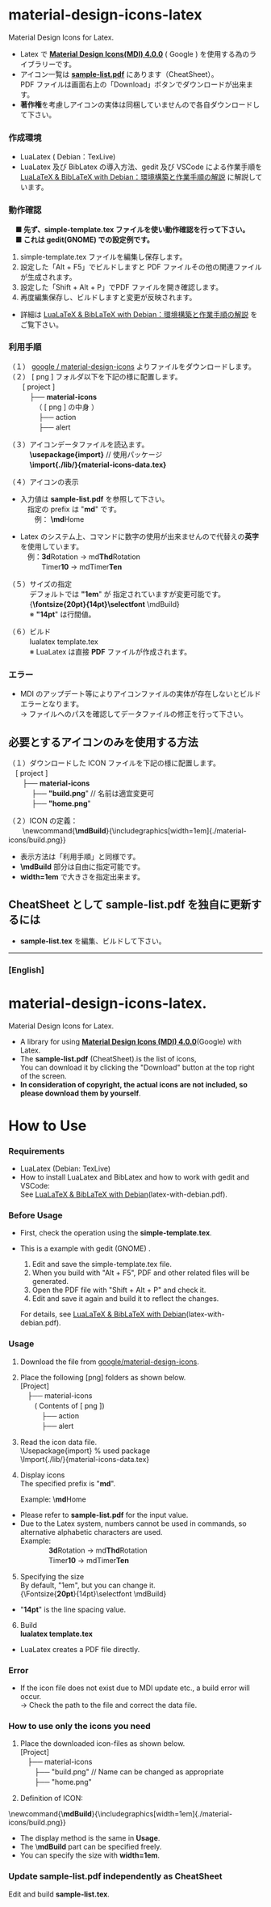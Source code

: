 material-design-icons-latex
==========

Material Design Icons for Latex.

- Latex で **[Material Design Icons(MDI) 4.0.0](https://github.com/google/material-design-icons/)**
 ( Google  ) を使用する為のライブラリーです。
- アイコン一覧は [**sample-list.pdf**](https://github.com/ru-museum/material-design-icons-latex/blob/main/sample-list.pdf) にあります（CheatSheet）。  
PDF ファイルは画面右上の「Download」ボタンでダウンロードが出来ます。 
- **著作権**を考慮しアイコンの実体は同梱していませんので各自ダウンロードして下さい。

### 作成環境
- LuaLatex  ( Debian：TexLive) 
- LuaLatex 及び BibLatex の導入方法、gedit 及び VSCode による作業手順を  
 [LuaLaTeX & BibLaTeX with Debian：環境構築と作業手順の解説](https://github.com/ru-museum/material-design-icons-latex/blob/main/latex-with-debian.pdf) に解説しています。

### 動作確認
　**■ 先ず、simple-template.tex ファイルを使い動作確認を行って下さい。**  
　**■ これは gedit(GNOME) での設定例です。**

  1. simple-template.tex ファイルを編集し保存します。  
  2. 設定した「Alt + F5」でビルドしますと PDF ファイルその他の関連ファイルが生成されます。  
  3. 設定した「Shift + Alt + P」でPDF ファイルを開き確認します。  
  4. 再度編集保存し、ビルドしますと変更が反映されます。  
- 詳細は [LuaLaTeX & BibLaTeX with Debian：環境構築と作業手順の解説](https://github.com/ru-museum/material-design-icons-latex/blob/main/latex-with-debian.pdf) をご覧下さい。

### 利用手順
（１） [google /
material-design-icons](https://github.com/google/material-design-icons/) よりファイルをダウンロードします。  
（２） [ png ] フォルダ以下を下記の様に配置します。  
　　[ project ]   
　　　├── **material-icons**  
　  　　　（ [ png ]  の中身 ）  
  　 　　　├── action  
  　　 　　├── alert  

（３）アイコンデータファイルを読込ます。  
　　　**\usepackage{import}**  // 使用パッケージ  
　　　**\import{./lib/}{material-icons-data.tex}**

（４）アイコンの表示  
   - 入力値は **sample-list.pdf** を参照して下さい。  
　指定の prefix は "**md**" です。  
　　例： **\md**Home

- Latex のシステム上、コマンドに数字の使用が出来ませんので代替えの**英字**を使用しています。  
　例：**3d**Rotation → md**Thd**Rotation  
　　　Timer**10** → mdTimer**Ten**  

（５）サイズの指定  
　　　デフォルトでは **"1em**" が 指定されていますが変更可能です。  
　　　{**\fontsize{20pt}{14pt}\selectfont** \mdBuild}  
　　　※ **"14pt**" は行間値。   

（６）ビルド  
　　　lualatex template.tex  
　　　※ LuaLatex は直接 **PDF** ファイルが作成されます。

### エラー
- MDI のアップデート等によりアイコンファイルの実体が存在しないとビルドエラーとなります。  
→ ファイルへのパスを確認してデータファイルの修正を行って下さい。  

## 必要とするアイコンのみを使用する方法

（１）ダウンロードした ICON ファイルを下記の様に配置します。  
　[ project ]   
　　├── **material-icons**   
  　　 　├── **"build.png**" // 名前は適宜変更可  
  　 　　├── **"home.png**"  

（２）ICON の定義：  
　　\newcommand{**\mdBuild**}{\includegraphics[width=1em]{./material-icons/build.png}}
- 表示方法は「利用手順」と同様です。
- **\mdBuild** 部分は自由に指定可能です。
- **width=1em** で大きさを指定出来ます。

## CheatSheet として **sample-list.pdf** を独自に更新するには
   - **sample-list.tex** を編集、ビルドして下さい。

***
### [English]

material-design-icons-latex.
=======================

Material Design Icons for Latex.

-  A library for using  [**Material Design Icons (MDI) 4.0.0**](https://github.com/google/material-design-icons/)(Google) with Latex.
-  The **sample-list.pdf** (CheatSheet).is the  list of icons,  
 You can download it by clicking the "Download" button at the top right of the screen.
-  **In consideration of copyright, the actual icons are not included, so please download them by yourself**.

How to Use
========
### Requirements

-  LuaLatex (Debian: TexLive)
-  How to install LuaLatex and BibLatex and how to work with gedit and VSCode:  
  See [LuaLaTeX & BibLaTeX with Debian](https://github.com/ru-museum/material-design-icons-latex/blob/main/latex-with-debian.pdf)(latex-with-debian.pdf).

### Before Usage

- First, check the operation using the **simple-template.tex**.  
- This is a example with gedit (GNOME) .  
    1. Edit and save the simple-template.tex file.  
    2. When you build with  "Alt + F5", PDF and other related files will be generated.  
    3. Open the PDF file with "Shift + Alt + P" and check it.  
    4. Edit and save it again and build it to reflect the changes.

    For details, see [LuaLaTeX & BibLaTeX with Debian](https://github.com/ru-museum/material-design-icons-latex/blob/main/latex-with-debian.pdf)(latex-with-debian.pdf).

### Usage 

1.  Download the file from [google/material-design-icons](https://github.com/google/material-design-icons/).
2. Place the following [png] folders as shown below.  
[Project]  
　├── material-icons  
   　　( Contents of [ png ])  
　　　├── action  
　　　├── alert  

3. Read the icon data file.  
\Usepackage{import} % used  package   
\Import{./lib/}{material-icons-data.tex}

4. Display icons  
The specified prefix is "**md**".  
 
    Example: \\**md**Home

-    Please refer to **sample-list.pdf** for the input value.   
-    Due to the Latex system, numbers cannot be used in commands, so alternative alphabetic characters are used.  
    Example:  
　　　　**3d**Rotation → md**Thd**Rotation  
　　　　Timer**10** → mdTimer**Ten**

5. Specifying the size  
By default, "1em", but you can change it.   
{\Fontsize{**20pt**}{14pt}\selectfont \mdBuild}
* "**14pt**" is the line spacing value.

6. Build  
**lualatex template.tex**
- LuaLatex creates a PDF file directly.

### Error

- If the icon file does not exist due to MDI update etc., a build error will occur.  
    → Check the path to the file and correct the data file.

### How to use only the icons you need

1.  Place the downloaded icon-files as shown below.  
[Project]  
　├── material-icons  
　　├── "build.png" // Name can be changed as appropriate  
　　├── "home.png"

2. Definition of ICON:
 
\newcommand{\\**mdBuild**}{\includegraphics[width=1em]{./material-icons/build.png}}

- The display method is the same in **Usage**.
- The \\**mdBuild** part can be specified freely.
- You can specify the size with **width=1em**.

### Update sample-list.pdf independently as CheatSheet
Edit and build **sample-list.tex**.


